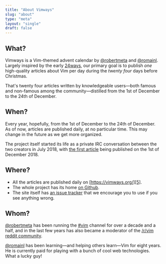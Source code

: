```yaml
---
title: "About Vimways"
slug: "about"
type: "meta"
layout: "single"
draft: false
---
```


## What?

Vimways is a Vim-themed advent calendar by [@robertmeta][1] and [@romainl][2]. Largely inspired by the early [24ways][3], our primary goal is to publish *one* high-quality articles about Vim per day during the *twenty four* days before Christmas.

That's twenty four articles written by knowledgeable users—both famous and non-famous among the community—distilled from the 1st of December to the 24th of December.

## When?

Every year, hopefully, from the 1st of December to the 24th of December. As of now, articles are published daily, at no particular time. This may change in the future as we get more organized.

The project itself started its life as a private IRC conversation between the two creators in July 2018, with [the first article][4] being published on the 1st of December 2018.

## Where?

* All the articles are published daily on [https://vimways.org/][5].
* The whole project has its home [on Github][6].
* The site itself has [an issue tracker][7] that we encourage you to use if you see anything wrong.

## Whom?

[@robertmeta][1] has been running the [#vim][8] channel for over a decade and a half, and in the last few years has also became a moderator of the [/r/vim reddit community][9].

[@romainl][2] has been learning—and helping others learn—Vim for eight years. He is currently paid for playing with a bunch of cool web technologies. What a lucky guy!


[1]: https://www.robertmelton.com/
[2]: https://github.com/romainl
[3]: https://24ways.org/
[4]: https://vimways.org/2018/the-power-of-diff
[5]: https://vimways.org/
[6]: https://github.com/vim-advent-calendar
[7]: https://github.com/vim-advent-calendar/vimways.org/issues
[8]: irc://irc.freenode.net/vim
[9]: https://www.reddit.com/r/vim/

